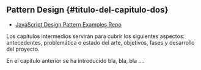 ## Pattern Design {#titulo-del-capitulo-dos}

* [JavaScript Design Pattern Examples Repo](https://github.com/Badacadabra/JavaScript-Design-Patterns)

Los capítulos intermedios servirán para cubrir los siguientes aspectos: antecedentes, problemática o estado del arte, objetivos, fases y desarrollo del proyecto.

En el capítulo anterior se ha introducido bla, bla, bla ....
